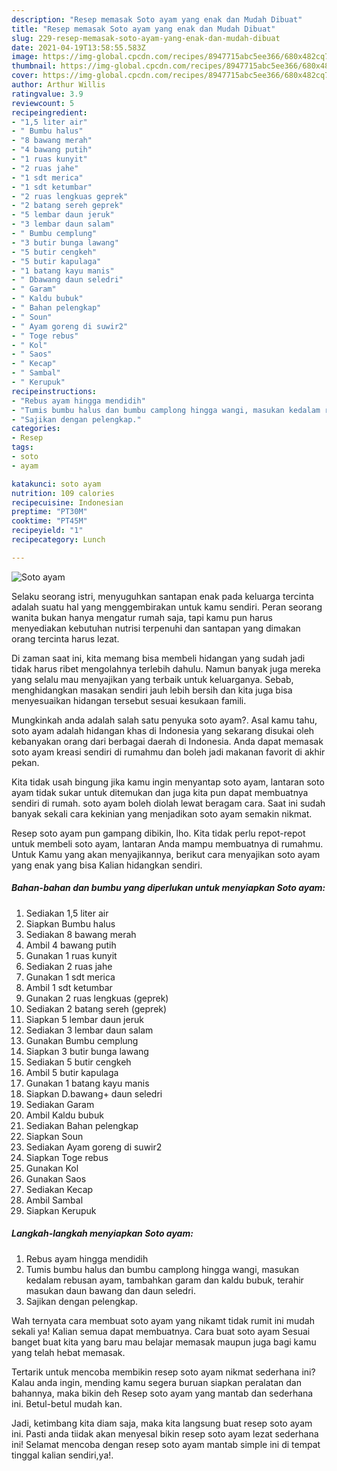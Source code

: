 ```yaml
---
description: "Resep memasak Soto ayam yang enak dan Mudah Dibuat"
title: "Resep memasak Soto ayam yang enak dan Mudah Dibuat"
slug: 229-resep-memasak-soto-ayam-yang-enak-dan-mudah-dibuat
date: 2021-04-19T13:58:55.583Z
image: https://img-global.cpcdn.com/recipes/8947715abc5ee366/680x482cq70/soto-ayam-foto-resep-utama.jpg
thumbnail: https://img-global.cpcdn.com/recipes/8947715abc5ee366/680x482cq70/soto-ayam-foto-resep-utama.jpg
cover: https://img-global.cpcdn.com/recipes/8947715abc5ee366/680x482cq70/soto-ayam-foto-resep-utama.jpg
author: Arthur Willis
ratingvalue: 3.9
reviewcount: 5
recipeingredient:
- "1,5 liter air"
- " Bumbu halus"
- "8 bawang merah"
- "4 bawang putih"
- "1 ruas kunyit"
- "2 ruas jahe"
- "1 sdt merica"
- "1 sdt ketumbar"
- "2 ruas lengkuas geprek"
- "2 batang sereh geprek"
- "5 lembar daun jeruk"
- "3 lembar daun salam"
- " Bumbu cemplung"
- "3 butir bunga lawang"
- "5 butir cengkeh"
- "5 butir kapulaga"
- "1 batang kayu manis"
- " Dbawang daun seledri"
- " Garam"
- " Kaldu bubuk"
- " Bahan pelengkap"
- " Soun"
- " Ayam goreng di suwir2"
- " Toge rebus"
- " Kol"
- " Saos"
- " Kecap"
- " Sambal"
- " Kerupuk"
recipeinstructions:
- "Rebus ayam hingga mendidih"
- "Tumis bumbu halus dan bumbu camplong hingga wangi, masukan kedalam rebusan ayam, tambahkan garam dan kaldu bubuk, terahir masukan daun bawang dan daun seledri."
- "Sajikan dengan pelengkap."
categories:
- Resep
tags:
- soto
- ayam

katakunci: soto ayam 
nutrition: 109 calories
recipecuisine: Indonesian
preptime: "PT30M"
cooktime: "PT45M"
recipeyield: "1"
recipecategory: Lunch

---
```



![Soto ayam](https://img-global.cpcdn.com/recipes/8947715abc5ee366/680x482cq70/soto-ayam-foto-resep-utama.jpg)

Selaku seorang istri, menyuguhkan santapan enak pada keluarga tercinta adalah suatu hal yang menggembirakan untuk kamu sendiri. Peran seorang  wanita bukan hanya mengatur rumah saja, tapi kamu pun harus menyediakan kebutuhan nutrisi terpenuhi dan santapan yang dimakan orang tercinta harus lezat.

Di zaman  saat ini, kita memang bisa membeli hidangan yang sudah jadi tidak harus ribet mengolahnya terlebih dahulu. Namun banyak juga mereka yang selalu mau menyajikan yang terbaik untuk keluarganya. Sebab, menghidangkan masakan sendiri jauh lebih bersih dan kita juga bisa menyesuaikan hidangan tersebut sesuai kesukaan famili. 



Mungkinkah anda adalah salah satu penyuka soto ayam?. Asal kamu tahu, soto ayam adalah hidangan khas di Indonesia yang sekarang disukai oleh kebanyakan orang dari berbagai daerah di Indonesia. Anda dapat memasak soto ayam kreasi sendiri di rumahmu dan boleh jadi makanan favorit di akhir pekan.

Kita tidak usah bingung jika kamu ingin menyantap soto ayam, lantaran soto ayam tidak sukar untuk ditemukan dan juga kita pun dapat membuatnya sendiri di rumah. soto ayam boleh diolah lewat beragam cara. Saat ini sudah banyak sekali cara kekinian yang menjadikan soto ayam semakin nikmat.

Resep soto ayam pun gampang dibikin, lho. Kita tidak perlu repot-repot untuk membeli soto ayam, lantaran Anda mampu membuatnya di rumahmu. Untuk Kamu yang akan menyajikannya, berikut cara menyajikan soto ayam yang enak yang bisa Kalian hidangkan sendiri.

<!--inarticleads1-->

##### Bahan-bahan dan bumbu yang diperlukan untuk menyiapkan Soto ayam:

1. Sediakan 1,5 liter air
1. Siapkan  Bumbu halus
1. Sediakan 8 bawang merah
1. Ambil 4 bawang putih
1. Gunakan 1 ruas kunyit
1. Sediakan 2 ruas jahe
1. Gunakan 1 sdt merica
1. Ambil 1 sdt ketumbar
1. Gunakan 2 ruas lengkuas (geprek)
1. Sediakan 2 batang sereh (geprek)
1. Siapkan 5 lembar daun jeruk
1. Sediakan 3 lembar daun salam
1. Gunakan  Bumbu cemplung
1. Siapkan 3 butir bunga lawang
1. Sediakan 5 butir cengkeh
1. Ambil 5 butir kapulaga
1. Gunakan 1 batang kayu manis
1. Siapkan  D.bawang+ daun seledri
1. Sediakan  Garam
1. Ambil  Kaldu bubuk
1. Sediakan  Bahan pelengkap
1. Siapkan  Soun
1. Sediakan  Ayam goreng di suwir2
1. Siapkan  Toge rebus
1. Gunakan  Kol
1. Gunakan  Saos
1. Sediakan  Kecap
1. Ambil  Sambal
1. Siapkan  Kerupuk




<!--inarticleads2-->

##### Langkah-langkah menyiapkan Soto ayam:

1. Rebus ayam hingga mendidih
1. Tumis bumbu halus dan bumbu camplong hingga wangi, masukan kedalam rebusan ayam, tambahkan garam dan kaldu bubuk, terahir masukan daun bawang dan daun seledri.
1. Sajikan dengan pelengkap.




Wah ternyata cara membuat soto ayam yang nikamt tidak rumit ini mudah sekali ya! Kalian semua dapat membuatnya. Cara buat soto ayam Sesuai banget buat kita yang baru mau belajar memasak maupun juga bagi kamu yang telah hebat memasak.

Tertarik untuk mencoba membikin resep soto ayam nikmat sederhana ini? Kalau anda ingin, mending kamu segera buruan siapkan peralatan dan bahannya, maka bikin deh Resep soto ayam yang mantab dan sederhana ini. Betul-betul mudah kan. 

Jadi, ketimbang kita diam saja, maka kita langsung buat resep soto ayam ini. Pasti anda tiidak akan menyesal bikin resep soto ayam lezat sederhana ini! Selamat mencoba dengan resep soto ayam mantab simple ini di tempat tinggal kalian sendiri,ya!.

